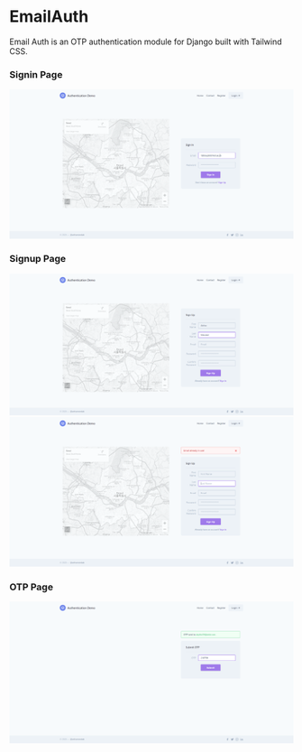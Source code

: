 # EmailAuth

Email Auth is an OTP authentication module for Django built with Tailwind CSS.


### Signin Page 
![Signin Page](https://github.com/aritra1999/EmailAuth/blob/master/demo/login.png)

### Signup Page 
![Signup Page](https://github.com/aritra1999/EmailAuth/blob/master/demo/reg.png)
![Signup Page](https://github.com/aritra1999/EmailAuth/blob/master/demo/reg2.png)

### OTP Page 
![OTP Page](https://github.com/aritra1999/EmailAuth/blob/master/demo/otp.png)
